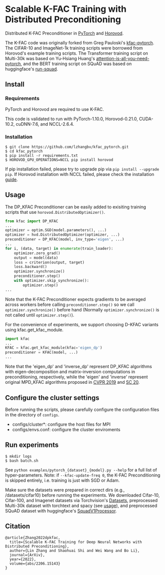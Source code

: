 # Scalable K-FAC Training with Distributed Preconditioning

Distributed K-FAC Preconditioner in [PyTorch](https://github.com/pytorch/pytorch) and [Horovod](https://github.com/horovod/horovod). 

The K-FAC code was originally forked from Greg Pauloski's [kfac-pytorch](https://github.com/gpauloski/kfac_pytorch).
The CIFAR-10 and ImageNet-1k training scripts were borrowed from Horovod's example training scripts. 
The Transformer training script on Multi-30k was based on Yu-Hsiang Huang's [attention-is-all-you-need-pytorch](https://github.com/jadore801120/attention-is-all-you-need-pytorch), and the BERT training script on SQuAD was based on huggingface's [run-squad](https://github.com/huggingface/transformers/blob/main/examples/legacy/question-answering/run_squad.py).  

## Install

### Requirements

PyTorch and Horovod are required to use K-FAC.

This code is validated to run with PyTorch-1.10.0, Horovod-0.21.0, CUDA-10.2, cuDNN-7.6, and NCCL-2.6.4. 

### Installation

```
$ git clone https://github.com/lzhangbv/kfac_pytorch.git
$ cd kfac_pytorch
$ pip install -r requirements.txt
$ HOROVOD_GPU_OPERATIONS=NCCL pip install horovod
```

If pip installation failed, please try to upgrade pip via `pip install --upgrade pip`. If Horovod installation with NCCL failed, please check the installation [guide](https://horovod.readthedocs.io/en/stable/install_include.html). 

## Usage

The DP_KFAC Preconditioner can be easily added to exisiting training scripts that use `horovod.DistributedOptimizer()`.

```Python
from kfac import DP_KFAC
... 
optimizer = optim.SGD(model.parameters(), ...)
optimizer = hvd.DistributedOptimizer(optimizer, ...)
preconditioner = DP_KFAC(model, inv_type='eigen', ...)
... 
for i, (data, target) in enumerate(train_loader):
    optimizer.zero_grad()
    output = model(data)
    loss = criterion(output, target)
    loss.backward()
    optimizer.synchronize()
    preconditioner.step()
    with optimizer.skip_synchronize():
        optimizer.step()
...
```

Note that the K-FAC Preconditioner expects gradients to be averaged across workers before calling `preconditioner.step()` so we call `optimizer.synchronize()` before hand (Normally `optimizer.synchronize()` is not called until `optimizer.step()`). 

For the convenience of experiments, we support choosing D-KFAC variants using kfac.get_kfac_module. 

```Python
import kfac
...
KFAC = kfac.get_kfac_module(kfac='eigen_dp')
preconditioner = KFAC(model, ...)
...
```

Note that the 'eigen_dp' and 'inverse_dp' represent DP_KFAC algorithms with eigen-decomposition and matrix-inversion computations in preconditioning, respectively, while the 'eigen' and 'inverse' represent original MPD_KFAC algorithms proposed in [CVPR 2019](https://arxiv.org/abs/1811.12019) and [SC 20](https://arxiv.org/abs/2007.00784). 

## Configure the cluster settings

Before running the scripts, please carefully configure the configuration files in the directory of `configs`.
- configs/cluster\*: configure the host files for MPI
- configs/envs.conf: configure the cluster enviroments


## Run experiments

```
$ mkdir logs
$ bash batch.sh
```

See `python examples/pytorch_{dataset}_{model}.py --help` for a full list of hyper-parameters.
Note: if `--kfac-update-freq 0`, the K-FAC Preconditioning is skipped entirely, i.e. training is just with SGD or Adam. 

Make sure the datasets were prepared in correct  dirs (e.g., /datasets/cifar10) before running the experiments. We downloaded Cifar-10, Cifar-100, and Imagenet datasets via Torchvision's [Datasets](https://pytorch.org/vision/stable/datasets.html), preprocessed Multi-30k dataset with torchtext and spacy (see [usage](https://github.com/jadore801120/attention-is-all-you-need-pytorch)), and preprocessed SQuAD dataset with huggingface's [SquadV1Processor](https://huggingface.co/docs/transformers/main_classes/processors). 

## Citation

```
@article{Zhang2022dpkfac,
  title={Scalable K-FAC Training for Deep Neural Networks with Distributed Preconditioning},
  author={Lin Zhang and Shaohuai Shi and Wei Wang and Bo Li},
  journal={ArXiv},
  year={2022},
  volume={abs/2206.15143}
}
```

